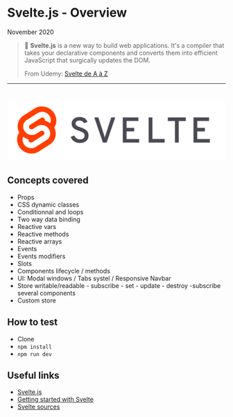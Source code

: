 # Svelte.js - Overview

November 2020

> 🔨  **Svelte.js**  is a new way to build web applications. It's a compiler that takes your declarative components and converts them into efficient JavaScript that surgically updates the DOM.
>
> From Udemy: [Svelte de A à Z](https://www.udemy.com/course/svelte-de-a-a-z/)

* * *

<h1 align="center">
    <img src="_readme-img/svelte-logo.png">
</h1>

## Concepts covered

- Props
- CSS dynamic classes
- Conditionnal and loops
- Two way data binding
- Reactive vars
- Reactive methods
- Reactive arrays
- Events
- Events modifiers
- Slots
- Components lifecycle / methods
- UI: Modal windows / Tabs systel / Responsive Navbar
- Store writable/readable - subscribe - set - update - destroy -subscribe several components
- Custom store

## How to test

- Clone
- `npm install`
- `npm run dev`

## Useful links

- [Svelte.js](https://svelte.dev/)
- [Getting started with Svelte](https://developer.mozilla.org/en-US/docs/Learn/Tools_and_testing/Client-side_JavaScript_frameworks/Svelte_getting_started)
- [Svelte sources](https://github.com/Ziratsu/SourceSvelte)

